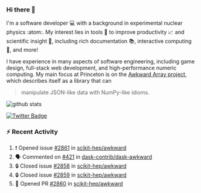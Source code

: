 ### Hi there 👋 

I'm a software developer 💻 with a background in experimental nuclear physics :atom:. My interest lies in tools :wrench: to improve productivity :chart_with_upwards_trend: and scientific insight :telescope:, including rich documentation 📚, interactive computing 🧮, and more! 

I have experience in many aspects of software engineering, including game design, full-stack web development, and high-performance numeric computing. My main focus at Princeton is on the [Awkward Array project](awkward-array.org/), which describes itself as a library that can 
> manipulate JSON-like data with NumPy-like idioms.

![github stats](https://github-readme-stats.vercel.app/api?username=agoose77&show_icons=true&hide_rank=true&hide_title=true&bg_color=30,e76445,904e95&text_color=efe3ec&icon_color=efe3ec)
<!--
**agoose77/agoose77** is a ✨ _special_ ✨ repository because its `README.md` (this file) appears on your GitHub profile.

Here are some ideas to get you started:

- 🔭 I’m currently working on ...
- 🌱 I’m currently learning ...
- 👯 I’m looking to collaborate on ...
- 🤔 I’m looking for help with ...
- 💬 Ask me about ...
- 📫 How to reach me: ...
- 😄 Pronouns: ...
- ⚡ Fun fact: ...
-->

[![Twitter Badge](https://img.shields.io/twitter/follow/agoose77?style=flat-square&logo=Twitter&logoColor=white&color=cornflowerblue)](https://twitter.com/agoose77)

### :zap: Recent Activity

<!--START_SECTION:activity-->
1. ❗ Opened issue [#2861](https://github.com/scikit-hep/awkward/issues/2861) in [scikit-hep/awkward](https://github.com/scikit-hep/awkward)
2. 🗣 Commented on [#421](https://github.com/dask-contrib/dask-awkward/pull/421#issuecomment-1833819681) in [dask-contrib/dask-awkward](https://github.com/dask-contrib/dask-awkward)
3. 🔒 Closed issue [#2858](https://github.com/scikit-hep/awkward/issues/2858) in [scikit-hep/awkward](https://github.com/scikit-hep/awkward)
4. 🔒 Closed issue [#2859](https://github.com/scikit-hep/awkward/issues/2859) in [scikit-hep/awkward](https://github.com/scikit-hep/awkward)
5. 💪 Opened PR [#2860](https://github.com/scikit-hep/awkward/pull/2860) in [scikit-hep/awkward](https://github.com/scikit-hep/awkward)
<!--END_SECTION:activity-->
